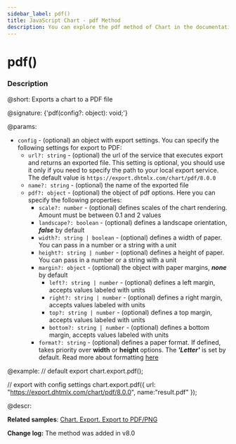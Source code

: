 ```yaml
---
sidebar_label: pdf()
title: JavaScript Chart - pdf Method
description: You can explore the pdf method of Chart in the documentation of the DHTMLX JavaScript UI library. Browse developer guides and API reference, try out code examples and live demos, and download a free 30-day evaluation version of DHTMLX Suite.
---
```


# pdf()

### Description

@short: Exports a chart to a PDF file

@signature: {'pdf(config?: object): void;'}

@params:
- `config` - (optional) an object with export settings. You can specify the following settings for export to PDF:
    - `url?: string` -  (optional) the url of the service that executes export and returns an exported file. This setting is optional, you should use it only if you need to specify the path to your local export service. The default value is `https://export.dhtmlx.com/chart/pdf/8.0.0`
    - `name?: string` - (optional) the name of the exported file
    - `pdf?: object` - (optional) the object of pdf options. Here you can specify the following properties:
		- `scale?: number` - (optional) defines scales of the chart rendering. Amount must be between 0.1 and 2 values
		- `landscape?: boolean` - (optional) defines a landscape orientation, ***false*** by default
		- `width?: string | boolean` - (optional) defines a width of paper. You can pass in a number or a string with a unit
		- `height?: string | number` - (optional) defines a height of paper. You can pass in a number or a string with a unit
		- `margin?: object` - (optional) the object with paper margins, ***none*** by default
			- `left?: string | number` - (optional) defines a left margin, accepts values labeled with units
			- `right?: string | number` - (optional) defines a right margin, accepts values labeled with units
			- `top?: string | number` - (optional) defines a top margin, accepts values labeled with units
			- `bottom?: string | number` - (optional) defines a bottom margin, accepts values labeled with units
		- `format?: string` - (optional) defines a paper format. If defined, takes priority over **width** or **height** options. The ***'Letter'*** is set by default. Read more about formatting <a href="https://github.com/puppeteer/puppeteer/blob/v16.0.0/docs/api/puppeteer.paperformat.md">here</a>


@example:
// default export
chart.export.pdf();

// export with config settings
chart.export.pdf({
	url: "https://export.dhtmlx.com/chart/pdf/8.0.0",
	name:"result.pdf"
});

@descr:

**Related samples**: [Chart. Export. Export to PDF/PNG](https://snippet.dhtmlx.com/4rybsjjq)

**Change log:** The method was added in v8.0